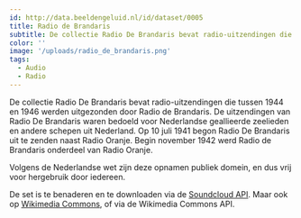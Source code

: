 ```yaml
---
id: http://data.beeldengeluid.nl/id/dataset/0005
title: Radio de Brandaris
subtitle: De collectie Radio De Brandaris bevat radio-uitzendingen die tussen 1944 en 1946 werden uitgezonden door Radio de Brandaris.
color: ''
image: '/uploads/radio_de_brandaris.png'
tags:
  - Audio
  - Radio
---
```


De collectie Radio De Brandaris bevat radio-uitzendingen die tussen 1944 en 1946 werden uitgezonden door Radio de Brandaris. De uitzendingen van Radio De Brandaris waren bedoeld voor Nederlandse geallieerde zeelieden en andere schepen uit Nederland. Op 10 juli 1941 begon Radio De Brandaris uit te zenden naast Radio Oranje. Begin november 1942 werd Radio de Brandaris onderdeel van Radio Oranje.

Volgens de Nederlandse wet zijn deze opnamen publiek domein, en dus vrij voor hergebruik door iedereen.

De set is te benaderen en te downloaden via de [Soundcloud API](https://soundcloud.com/beeldengeluid/sets/radio-de-brandaris). Maar ook op [Wikimedia Commons](https://commons.wikimedia.org/wiki/Category:Radio_Broadcasts_by_Radio_De_Brandaris), of via de Wikimedia Commons API.
